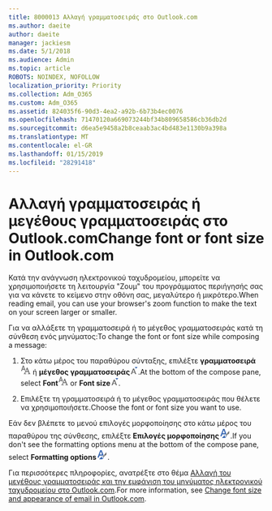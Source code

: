 ```yaml
---
title: 8000013 Αλλαγή γραμματοσειράς στο Outlook.com
ms.author: daeite
author: daeite
manager: jackiesm
ms.date: 5/1/2018
ms.audience: Admin
ms.topic: article
ROBOTS: NOINDEX, NOFOLLOW
localization_priority: Priority
ms.collection: Adm_O365
ms.custom: Adm_O365
ms.assetid: 824035f6-90d3-4ea2-a92b-6b73b4ec0076
ms.openlocfilehash: 71470120a669073244bf34b809658586cb36db2d
ms.sourcegitcommit: d6ea5e9458a2b8ceaab3ac4bd483e1130b9a398a
ms.translationtype: MT
ms.contentlocale: el-GR
ms.lasthandoff: 01/15/2019
ms.locfileid: "28291418"
---
```

# <a name="change-font-or-font-size-in-outlookcom"></a><span data-ttu-id="8e5da-102">Αλλαγή γραμματοσειράς ή μεγέθους γραμματοσειράς στο Outlook.com</span><span class="sxs-lookup"><span data-stu-id="8e5da-102">Change font or font size in Outlook.com</span></span>

<span data-ttu-id="8e5da-103">Κατά την ανάγνωση ηλεκτρονικού ταχυδρομείου, μπορείτε να χρησιμοποιήσετε τη λειτουργία "Ζουμ" του προγράμματος περιήγησής σας για να κάνετε το κείμενο στην οθόνη σας, μεγαλύτερο ή μικρότερο.</span><span class="sxs-lookup"><span data-stu-id="8e5da-103">When reading email, you can use your browser's zoom function to make the text on your screen larger or smaller.</span></span>
  
<span data-ttu-id="8e5da-104">Για να αλλάξετε τη γραμματοσειρά ή το μέγεθος γραμματοσειράς κατά τη σύνθεση ενός μηνύματος:</span><span class="sxs-lookup"><span data-stu-id="8e5da-104">To change the font or font size while composing a message:</span></span>
  
1. <span data-ttu-id="8e5da-105">Στο κάτω μέρος του παραθύρου σύνταξης, επιλέξτε **γραμματοσειρά**![γραμματοσειράς](media/6d9372e0-cde5-49fc-a457-aafb62255163.png) ή **μέγεθος γραμματοσειράς**![εικονίδιο του μεγέθους της γραμματοσειράς](media/9334f617-9593-4bd0-afb1-c53308ad7591.png).</span><span class="sxs-lookup"><span data-stu-id="8e5da-105">At the bottom of the compose pane, select **Font**![Font](media/6d9372e0-cde5-49fc-a457-aafb62255163.png) or **Font size**![The Font size icon](media/9334f617-9593-4bd0-afb1-c53308ad7591.png).</span></span>
    
2. <span data-ttu-id="8e5da-106">Επιλέξτε τη γραμματοσειρά ή το μέγεθος γραμματοσειράς που θέλετε να χρησιμοποιήσετε.</span><span class="sxs-lookup"><span data-stu-id="8e5da-106">Choose the font or font size you want to use.</span></span>
    
<span data-ttu-id="8e5da-107">Εάν δεν βλέπετε το μενού επιλογές μορφοποίησης στο κάτω μέρος του παραθύρου της σύνθεσης, επιλέξτε **Επιλογές μορφοποίησης**![εικονίδιο Επιλογές μορφοποίησης του](media/13103798-e3ea-4069-a7a0-63f8903c8c3a.png).</span><span class="sxs-lookup"><span data-stu-id="8e5da-107">If you don't see the formatting options menu at the bottom of the compose pane, select **Formatting options**![The Formatting options icon](media/13103798-e3ea-4069-a7a0-63f8903c8c3a.png).</span></span>
  
<span data-ttu-id="8e5da-108">Για περισσότερες πληροφορίες, ανατρέξτε στο θέμα [Αλλαγή του μεγέθους γραμματοσειράς και την εμφάνιση του μηνύματος ηλεκτρονικού ταχυδρομείου στο Outlook.com](https://go.microsoft.com/fwlink/p/?linkid=873130).</span><span class="sxs-lookup"><span data-stu-id="8e5da-108">For more information, see [Change font size and appearance of email in Outlook.com](https://go.microsoft.com/fwlink/p/?linkid=873130).</span></span>
  

